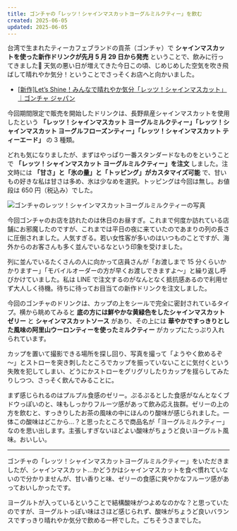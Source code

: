 ```yaml
---
title: ゴンチャの「レッツ！シャインマスカットヨーグルミルクティー」を飲む
created: 2025-06-05
updated: 2025-06-05
---
```


台湾で生まれたティーカフェブランドの貢茶（ゴンチャ）で **シャインマスカットを使った新作ドリンクが先月 5 月 29 日から発売** ということで、飲みに行ってきました🍇 天気の悪い日が増えてきた今日この頃、じめじめした空気を吹き飛ばして晴れやか気分！ということでさっそくお店へと向かいました。

- [[新作]Let’s Shine！みんなで晴れやか気分「レッツ！シャインマスカット」｜ゴンチャ ジャパン](https://campaign.gongcha.co.jp/lets-shine-muscat-2025/index.html)

今回期間限定で販売を開始したドリンクは、長野県産シャインマスカットを使用したという **「レッツ！シャインマスカット ヨーグルミルクティー」「レッツ！シャインマスカット ヨーグルフローズンティー」「レッツ！シャインマスカット ティーエード」** の 3 種類。

どれも気になりましたが、まずはやっぱり一番スタンダードなものをということで **「レッツ！シャインマスカット ヨーグルミルクティー」を注文** しました。注文時には **「甘さ」と「氷の量」と「トッピング」がカスタマイズ可能** で、甘いもの好きな私は甘さは多め、氷は少なめを選択。トッピングは今回は無し。お値段は 650 円（税込み）でした。

![ゴンチャのレッツ！シャインマスカットヨーグルミルクティーの写真](bd22d5ad-07e5-416c-ad49-9977db079e00)

今回ゴンチャのお店を訪れたのは休日のお昼すぎ。これまで何度か訪れている店舗にお邪魔したのですが、これまでは平日の夜に来ていたのであまりの列の長さに圧倒されました。人気すぎる。若い女性客が多いのはいつものことですが、海外からのお客さんも多く並んでいるなという印象を受けました。

列に並んでいるたくさんの人に向かって店員さんが「お渡しまで 15 分くらいかかりますー」「モバイルオーダーの方が早くお渡しできますよ～」と繰り返し呼びかけていました。私は LINE で注文するのがなんとなく抵抗感あるので利用せず大人しく待機。待ちに待ってお目当ての新作ドリンクを注文しました。

今回のゴンチャのドリンクは、カップの上をシールで完全に密封されているタイプ。横から眺めてみると **底の方には鮮やかな黄緑色をしたシャインマスカットゼリー** と **シャインマスカットソース** があり、その上には **華やかですっきりとした風味の阿里山ウーロンティーを使ったミルクティー** がカップにたっぷり入れられています。

カップを置いて撮影できる場所を探し回り、写真を撮って「ようやく飲めるぞ～」とストローを突き刺したところでカップを振っていないことに気付くという失敗を犯してしまい、どうにかストローをグリグリしたりカップを揺らしてみたりしつつ、さっそく飲んでみることに。

まず感じられるのはプルプル食感のゼリー。ぷるぷるとした食感がなんとなくブドウっぽいのと、味もしっかりフルーツ感があって飲み応え抜群。ゼリーの上の方を飲むと、すっきりしたお茶の風味の中にほんのり酸味が感じられました。一体この酸味はどこから…？と思ったところで商品名が「ヨーグルミルクティー」なのを思い出します。主張しすぎないほどよい酸味がちょうど良いヨーグルト風味。おいしい。

---

ゴンチャの「レッツ！シャインマスカットヨーグルミルクティー」をいただきましたが、シャインマスカット…かどうかはシャインマスカットを食べ慣れていないので分かりませんが、甘い香りと味、ゼリーの食感に爽やかなフルーツ感があっておいしかったです。

ヨーグルトが入っているということで結構酸味がつよめなのかな？と思っていたのですが、ヨーグルトっぽい味はさほど感じられず、酸味がちょうど良いバランスですっきり晴れやか気分で飲める一杯でした。ごちそうさまでした。
